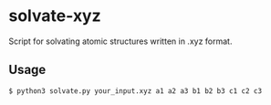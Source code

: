 # solvate-xyz
Script for solvating atomic structures written in .xyz format.

## Usage

```bash
$ python3 solvate.py your_input.xyz a1 a2 a3 b1 b2 b3 c1 c2 c3
```
